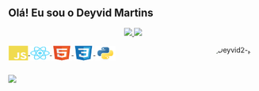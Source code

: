 ## Olá! Eu sou o Deyvid Martins

<div align="center">
  <a href="https://github.com/deyvid2">
  <img height="180em" src="https://github-readme-stats.vercel.app/api?username=deyvid2&show_icons=true&theme=dark&include_all_commits=true&count_private=true"/>
  <img height="180em" src="https://github-readme-stats.vercel.app/api/top-langs/?username=deyvid2&layout=compact&langs_count=7&theme=dark"/>
</div>
  
<div style="display: inline_block"><br>
  <img align="center" alt="Deyvid-Js" height="30" width="40" src="https://raw.githubusercontent.com/devicons/devicon/master/icons/javascript/javascript-plain.svg">
  <img align="center" alt="Deyvid-React" height="30" width="40" src="https://raw.githubusercontent.com/devicons/devicon/master/icons/react/react-original.svg">
  <img align="center" alt="Deyvid-HTML" height="30" width="40" src="https://raw.githubusercontent.com/devicons/devicon/master/icons/html5/html5-original.svg">
  <img align="center" alt="Deyvid-CSS" height="30" width="40" src="https://raw.githubusercontent.com/devicons/devicon/master/icons/css3/css3-original.svg">
  <img align="center" alt="Deyvid2-Python" height="30" width="40" src="https://raw.githubusercontent.com/devicons/devicon/master/icons/python/python-original.svg">
  <img align="right" alt="Deyvid2-pic" height="150" style="border-radius:50px;" src="https://instagram.ffor1-3.fna.fbcdn.net/v/t51.2885-19/s150x150/209762360_322853222643121_6460766133727632148_n.jpg?_nc_ht=instagram.ffor1-3.fna.fbcdn.net&_nc_cat=101&_nc_ohc=CZ3QRtq9ijMAX-uQqW6&edm=ABfd0MgBAAAA&ccb=7-4&oh=6a2b86e026e971e02e49a5ec3e8549e7&oe=61ACF4F8&_nc_sid=7bff83">
</div>
  
 ##
  
<div>
  <a href="https://www.linkedin.com/in/deyvid-martins-aa1239186/" target="_blank"><img src="https://img.shields.io/badge/-LinkedIn-%230077B5?style=for-the-badge&logo=linkedin&logoColor=white" target="_blank"></a>
</div>
